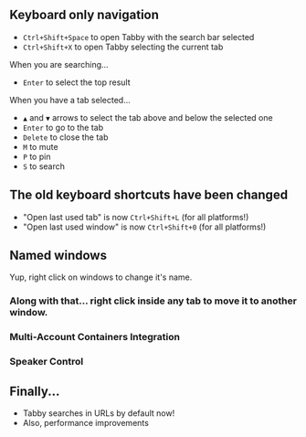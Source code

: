 ## Keyboard only navigation

- `Ctrl+Shift+Space` to open Tabby with the search bar selected
- `Ctrl+Shift+X` to open Tabby selecting the current tab

When you are searching...
- `Enter` to select the top result

When you have a tab selected...
- `▲` and `▼` arrows to select the tab above and below the selected one
- `Enter` to go to the tab
- `Delete` to close the tab
- `M` to mute
- `P` to pin
- `S` to search

## The old keyboard shortcuts have been changed

- "Open last used tab" is now `Ctrl+Shift+L` (for all platforms!)
- "Open last used window" is now `Ctrl+Shift+0` (for all platforms!)

## Named windows

Yup, right click on windows to change it's name.

### Along with that... right click inside any tab to move it to another window.

### Multi-Account Containers Integration

### Speaker Control

## Finally...

- Tabby searches in URLs by default now!
- Also, performance improvements